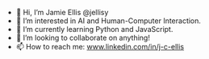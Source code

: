 - 👋 Hi, I’m Jamie Ellis @jellisy
- 👀 I’m interested in AI and Human-Computer Interaction.
- 🌱 I’m currently learning Python and JavaScript.
- 💞️ I’m looking to collaborate on anything!
- 📫 How to reach me: www.linkedin.com/in/j-c-ellis

<!---
jellisy/jellisy is a ✨ special ✨ repository because its `README.md` (this file) appears on your GitHub profile.
You can click the Preview link to take a look at your changes.
--->
